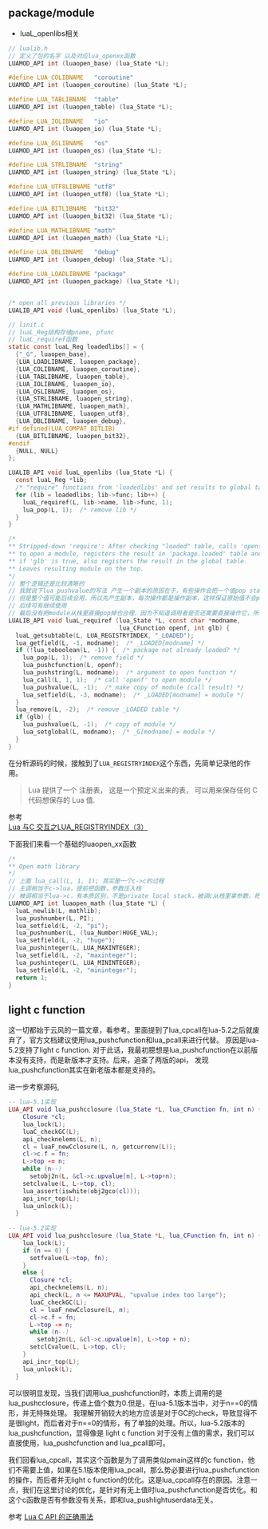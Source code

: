 ## package/module

- luaL_openlibs相关

```c
// lualib.h
// 定义了包的名字 以及对应lua_openxx函数
LUAMOD_API int (luaopen_base) (lua_State *L);

#define LUA_COLIBNAME	"coroutine"
LUAMOD_API int (luaopen_coroutine) (lua_State *L);

#define LUA_TABLIBNAME	"table"
LUAMOD_API int (luaopen_table) (lua_State *L);

#define LUA_IOLIBNAME	"io"
LUAMOD_API int (luaopen_io) (lua_State *L);

#define LUA_OSLIBNAME	"os"
LUAMOD_API int (luaopen_os) (lua_State *L);

#define LUA_STRLIBNAME	"string"
LUAMOD_API int (luaopen_string) (lua_State *L);

#define LUA_UTF8LIBNAME	"utf8"
LUAMOD_API int (luaopen_utf8) (lua_State *L);

#define LUA_BITLIBNAME	"bit32"
LUAMOD_API int (luaopen_bit32) (lua_State *L);

#define LUA_MATHLIBNAME	"math"
LUAMOD_API int (luaopen_math) (lua_State *L);

#define LUA_DBLIBNAME	"debug"
LUAMOD_API int (luaopen_debug) (lua_State *L);

#define LUA_LOADLIBNAME	"package"
LUAMOD_API int (luaopen_package) (lua_State *L);


/* open all previous libraries */
LUALIB_API void (luaL_openlibs) (lua_State *L);
```

```c
// linit.c
// luaL_Reg结构存储pname, pfunc
// luaL_requiref函数
static const luaL_Reg loadedlibs[] = {
  {"_G", luaopen_base},
  {LUA_LOADLIBNAME, luaopen_package},
  {LUA_COLIBNAME, luaopen_coroutine},
  {LUA_TABLIBNAME, luaopen_table},
  {LUA_IOLIBNAME, luaopen_io},
  {LUA_OSLIBNAME, luaopen_os},
  {LUA_STRLIBNAME, luaopen_string},
  {LUA_MATHLIBNAME, luaopen_math},
  {LUA_UTF8LIBNAME, luaopen_utf8},
  {LUA_DBLIBNAME, luaopen_debug},
#if defined(LUA_COMPAT_BITLIB)
  {LUA_BITLIBNAME, luaopen_bit32},
#endif
  {NULL, NULL}
};

LUALIB_API void luaL_openlibs (lua_State *L) {
  const luaL_Reg *lib;
  /* "require" functions from 'loadedlibs' and set results to global table */
  for (lib = loadedlibs; lib->func; lib++) {
    luaL_requiref(L, lib->name, lib->func, 1);
    lua_pop(L, 1);  /* remove lib */
  }
}
```


```c
/*
** Stripped-down 'require': After checking "loaded" table, calls 'openf'
** to open a module, registers the result in 'package.loaded' table and,
** if 'glb' is true, also registers the result in the global table.
** Leaves resulting module on the top.
*/
// 整个逻辑还是比较清晰的
// 我就说下lua_pushvalue的写法 产生一个副本的原因在于，有些操作会把一个值pop stack
// 但是整个值可能后续会用，所以先产生副本，每次操作都是操作副本，这样保证原始值不会pop
// 后续可有继续使用
// 最后没有把module从栈里直接pop掉也合理，因为不知道调用者是否还需要直接操作它，所以先留着，调用者不需要再清除即可
LUALIB_API void luaL_requiref (lua_State *L, const char *modname,
                               lua_CFunction openf, int glb) {
  luaL_getsubtable(L, LUA_REGISTRYINDEX, "_LOADED");
  lua_getfield(L, -1, modname);  /* _LOADED[modname] */
  if (!lua_toboolean(L, -1)) {  /* package not already loaded? */
    lua_pop(L, 1);  /* remove field */
    lua_pushcfunction(L, openf);
    lua_pushstring(L, modname);  /* argument to open function */
    lua_call(L, 1, 1);  /* call 'openf' to open module */
    lua_pushvalue(L, -1);  /* make copy of module (call result) */
    lua_setfield(L, -3, modname);  /* _LOADED[modname] = module */
  }
  lua_remove(L, -2);  /* remove _LOADED table */
  if (glb) {
    lua_pushvalue(L, -1);  /* copy of module */
    lua_setglobal(L, modname);  /* _G[modname] = module */
  }
}

```

在分析源码的时候，接触到了```LUA_REGISTRYINDEX```这个东西，先简单记录他的作用。
>Lua 提供了一个 注册表， 这是一个预定义出来的表， 可以用来保存任何 C 代码想保存的 Lua 值.

参考<br>
[Lua 与C 交互之LUA_REGISTRYINDEX（3）](https://www.cnblogs.com/zsb517/p/6418929.html)<br>

下面我们来看一个基础的luaopen_xx函数
```c
/*
** Open math library
*/
// 上面 lua_call(L, 1, 1); 其实是一个c->c的过程
// 主调相当于c->lua，提前把函数，参数压入栈
// 被调相当于lua->c，有本质区别，不是private local stack，被调c从栈里拿参数，把结果放入栈中，返回值代表返回结果个数。
LUAMOD_API int luaopen_math (lua_State *L) {
  luaL_newlib(L, mathlib);
  lua_pushnumber(L, PI);
  lua_setfield(L, -2, "pi");
  lua_pushnumber(L, (lua_Number)HUGE_VAL);
  lua_setfield(L, -2, "huge");
  lua_pushinteger(L, LUA_MAXINTEGER);
  lua_setfield(L, -2, "maxinteger");
  lua_pushinteger(L, LUA_MININTEGER);
  lua_setfield(L, -2, "mininteger");
  return 1;
}

```

## light c function
这一切都始于云风的一篇文章，看参考。里面提到了lua_cpcall在lua-5.2之后就废弃了，官方文档建议使用lua_pushcfunction和lua_pcall来进行代替。
原因是lua-5.2支持了light c function. 对于此话，我最初臆想是lua_pushcfunction在以前版本没有支持，而是新版本才支持。后来，追查了两版的api，
发现lua_pushcfunction其实在新老版本都是支持的。

进一步考察源码,
```lua
-- lua-5.1实现
LUA_API void lua_pushcclosure (lua_State *L, lua_CFunction fn, int n) {
    Closure *cl;
    lua_lock(L);
    luaC_checkGC(L);
    api_checknelems(L, n);
    cl = luaF_newCclosure(L, n, getcurrenv(L));
    cl->c.f = fn;
    L->top -= n;
    while (n--)
      setobj2n(L, &cl->c.upvalue[n], L->top+n);
    setclvalue(L, L->top, cl);
    lua_assert(iswhite(obj2gco(cl)));
    api_incr_top(L);
    lua_unlock(L);
  }
  
-- lua-5.2实现
LUA_API void lua_pushcclosure (lua_State *L, lua_CFunction fn, int n) {
    lua_lock(L);
    if (n == 0) {
      setfvalue(L->top, fn);
    }
    else {
      Closure *cl;
      api_checknelems(L, n);
      api_check(L, n <= MAXUPVAL, "upvalue index too large");
      luaC_checkGC(L);
      cl = luaF_newCclosure(L, n);
      cl->c.f = fn;
      L->top -= n;
      while (n--)
        setobj2n(L, &cl->c.upvalue[n], L->top + n);
      setclCvalue(L, L->top, cl);
    }
    api_incr_top(L);
    lua_unlock(L);
  }
```
可以很明显发现，当我们调用lua_pushcfunction时，本质上调用的是lua_pushcclosure，传递上值个数为0.但是，在lua-5.1版本当中，对于n==0的情形，并无特殊处理。
我理解开销较大的地方应该是对于GC的check，导致显得不是很light，而后者对于n==0的情形，有了单独的处理。所以，lua-5.2版本的lua_pushcfunction，显得像是 light c function
对于没有上值的需求，我们可以直接使用，lua_pushcfunction and lua_pcall即可。

我们回看lua_cpcall，其实这个函数是为了调用类似pmain这样的c function，他们不需要上值，如果在5.1版本使用lua_pcall，那么势必要进行lua_pushcfunction的操作，而后者并无light c function的优化。这是lua_cpcall存在的原因。注意一点，我们在这里讨论的优化，是针对有无上值时lua_pushcfunction是否优化。和这个c函数是否有参数没有关系，即和lua_pushlightuserdata无关。

参考
[Lua C API 的正确用法](https://blog.codingnow.com/2015/05/lua_c_api.html)<br>